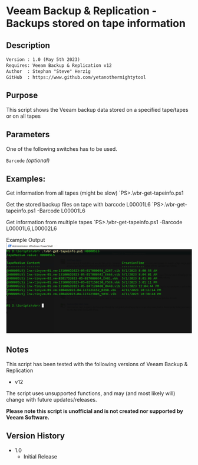# Veeam Backup & Replication - Backups stored on tape information

## Description
~~~~
Version : 1.0 (May 5th 2023)
Requires: Veeam Backup & Replication v12
Author  : Stephan "Steve" Herzig
GitHub  : https://www.github.com/yetanothermightytool
~~~~

## Purpose

This script shows the Veeam backup data stored on a specified tape/tapes or on all tapes


## Parameters
One of the following switches has to be used.
 
  `Barcode`
_(optional)_ 


## Examples: 
Get information from all tapes (might be slow)
   `PS>.\vbr-get-tapeinfo.ps1

Get the stored backup files on tape with barcode L00001L6
    `PS>.\vbr-get-tapeinfo.ps1 -Barcode L00001L6

Get information from multiple tapes
    `PS>.\vbr-get-tapeinfo.ps1 -Barcode L00001L6,L00002L6

Example Output
![alt text](https://github.com/yetanothermightytool/powershell/blob/master/vbr/vbr-get-tapeinfo/pictures/output.png)
  
## Notes

This script has been tested with the following versions of Veeam Backup & Replication
- v12

The script uses unsupported functions, and may (and most likely will) change with future updates/releases.

**Please note this script is unofficial and is not created nor supported by Veeam Software.**

## Version History

*  1.0
    * Initial Release
